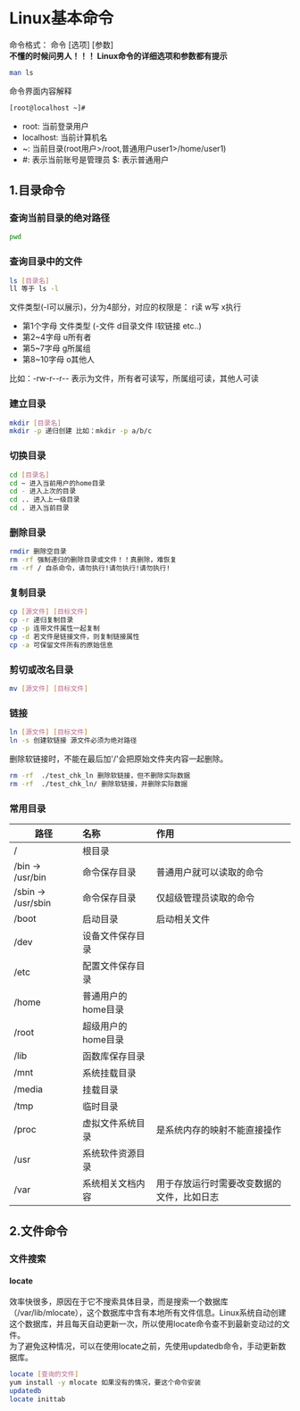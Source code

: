 
# Linux基本命令

命令格式： 命令 [选项] [参数]  
**不懂的时候问男人！！！ Linux命令的详细选项和参数都有提示**

```bash
man ls
```

命令界面内容解释

```bash
[root@localhost ~]#
```

* root: 当前登录用户
* localhost: 当前计算机名
* ~: 当前目录(root用户>/root,普通用户user1>/home/user1)
* #: 表示当前账号是管理员 $: 表示普通用户

## 1.目录命令

### 查询当前目录的绝对路径

``` bash
pwd
```

### 查询目录中的文件

``` bash
ls [目录名]
ll 等于 ls -l
```

文件类型(-l可以展示)，分为4部分，对应的权限是： r读 w写 x执行

* 第1个字母 文件类型 (-文件 d目录文件 l软链接 etc..)
* 第2~4字母 u所有者
* 第5~7字母 g所属组
* 第8~10字母 o其他人

比如：-rw-r--r-- 表示为文件，所有者可读写，所属组可读，其他人可读

### 建立目录

``` bash
mkdir [目录名]
mkdir -p 递归创建 比如：mkdir -p a/b/c
```

### 切换目录

``` bash
cd [目录名]
cd ~ 进入当前用户的home目录
cd - 进入上次的目录
cd .. 进入上一级目录
cd . 进入当前目录
```

### 删除目录

``` bash
rmdir 删除空目录
rm -rf 强制递归的删除目录或文件！！真删除，难恢复
rm -rf / 自杀命令，请勿执行!请勿执行!请勿执行!
```

### 复制目录

``` bash
cp [源文件] [目标文件]
cp -r 递归复制目录
cp -p 连带文件属性一起复制
cp -d 若文件是链接文件，则复制链接属性
cp -a 可保留文件所有的原始信息
```

### 剪切或改名目录

``` bash
mv [源文件] [目标文件]
```

### 链接

``` bash
ln [源文件] [目标文件]
ln -s 创建软链接 源文件必须为绝对路径
```

删除软链接时，不能在最后加'/'会把原始文件夹内容一起删除。

``` bash
rm -rf  ./test_chk_ln 删除软链接，但不删除实际数据
rm -rf  ./test_chk_ln/ 删除软链接，并删除实际数据
```

### 常用目录

路径|名称|作用
---|:---|:---
/ | 根目录 |
/bin -> /usr/bin | 命令保存目录 | 普通用户就可以读取的命令
/sbin -> /usr/sbin | 命令保存目录 | 仅超级管理员读取的命令
/boot | 启动目录 | 启动相关文件
/dev | 设备文件保存目录 |
/etc | 配置文件保存目录 |
/home | 普通用户的home目录 |
/root | 超级用户的home目录 |
/lib | 函数库保存目录 |
/mnt | 系统挂载目录 |
/media | 挂载目录 |
/tmp | 临时目录 |
/proc | 虚拟文件系统目录 | 是系统内存的映射不能直接操作
/usr | 系统软件资源目录 |
/var | 系统相关文档内容 | 用于存放运行时需要改变数据的文件，比如日志

## 2.文件命令

### 文件搜索

#### locate

效率快很多，原因在于它不搜索具体目录，而是搜索一个数据库（/var/lib/mlocate），这个数据库中含有本地所有文件信息。Linux系统自动创建这个数据库，并且每天自动更新一次，所以使用locate命令查不到最新变动过的文件。  
为了避免这种情况，可以在使用locate之前，先使用updatedb命令，手动更新数据库。

``` bash
locate [查询的文件]
yum install -y mlocate 如果没有的情况，要这个命令安装
updatedb
locate inittab
```

